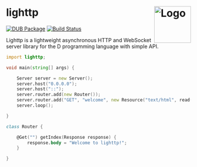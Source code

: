 lighttp
<img align="right" alt="Logo" width="100" src="https://i.imgur.com/kWWtW6I.png">
=======

[![DUB Package](https://img.shields.io/dub/v/lighttp.svg)](https://code.dlang.org/packages/lighttp)
[![Build Status](https://travis-ci.org/Kripth/lighttp.svg?branch=master)](https://travis-ci.org/Kripth/lighttp)

Lighttp is a lightweight asynchronous HTTP and WebSocket server library for the D programming language with simple API.

```d
import lighttp;

void main(string[] args) {

	Server server = new Server();
	server.host("0.0.0.0");
	server.host("::");
	server.router.add(new Router());
	server.router.add("GET", "welcome", new Resource("text/html", read("welcome.html")));
	server.loop();

}

class Router {

	@Get("") getIndex(Response response) {
		response.body = "Welcome to lighttp!";
	}

}
```
